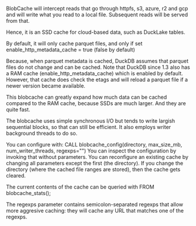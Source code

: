 BlobCache will intercept reads that go through httpfs, s3, azure, r2 and gcp and will write what you read to a local file. Subsequent reads will be served from that.

Hence, it is an SSD cache for cloud-based data, such as DuckLake tables.

By default, it will only cache parquet files, and only if set enable_http_metadata_cache = true (false by default)

Because, when parquet metadata is cached, DuckDB assumes that parquet files do not change and can be cached. Note that DuckDB since 1.3 also has a RAM cache (enable_http_metadata_cache) which is enabled by default. However, that cache does check the etags and will reload a parquet file if a newer version became available.

This blobcache can greatly expand how much data can be cached compared to the RAM cache, because SSDs are much larger. And they are quite fast.

The blobcache uses simple synchronous I/O but tends to write largish sequential blocks, so that can still be efficient. It also employs writer background threads to do so.

You can configure with: CALL blobcache_config(directory, max_size_mb, num_writer_threads, regexps="")
You can inspect the configuration by invoking that without parameters.
You can reconfigure an existing cache by changing all parameters except the first (the directory). If you change the directory (where the cached file ranges are stored), then the cache gets cleared.

The current contents of the cache can be queried with FROM blobcache_stats();

The regexps parameter contains semicolon-separated regexps that allow more aggresive caching: they will cache any URL that matches one of the regexps.
